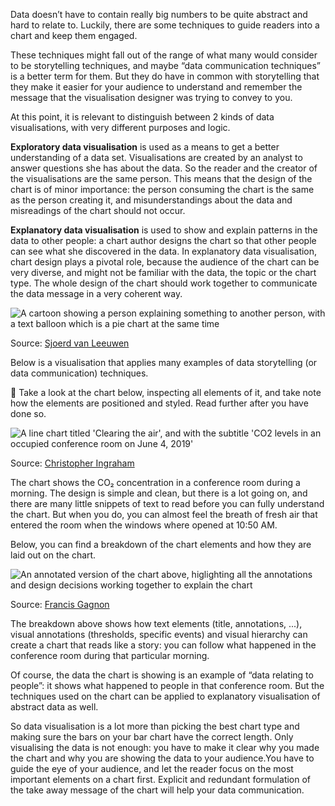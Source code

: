 Data doesn’t have to contain really big numbers to be quite abstract and hard to relate to. Luckily, there are some techniques to guide readers into a chart and keep them engaged.

These techniques might fall out of the range of what many would consider to be storytelling techniques, and maybe “data communication techniques” is a better term for them. But they do have in common with storytelling that they make it easier for your audience to understand and remember the message that the visualisation designer was trying to convey to you.

At this point, it is relevant to distinguish between 2 kinds of data visualisations, with very different purposes and logic.

**Exploratory data visualisation** is used as a means to get a better understanding of a data set. Visualisations are created by an analyst to answer questions she has about the data. So the reader and the creator of the visualisations are the same person. This means that the design of the chart is of minor importance: the person consuming the chart is the same as the person creating it, and misunderstandings about the data and misreadings of the chart should not occur.

**Explanatory data visualisation** is used to show and explain patterns in the data to other people: a chart author designs the chart so that other people can see what she discovered in the data. In explanatory data visualisation, chart design plays a pivotal role, because the audience of the chart can be very diverse, and might not be familiar with the data, the topic or the chart type. The whole design of the chart should work together to communicate the data message in a very coherent way.

![A cartoon showing a person explaining something to another person, with a text balloon which is a pie chart at the same time](Can%20a%20chart%20tell%20a%20story%20942e60e2613a4b43af485e6fa3dbb23c/chartoon-explanatory.jpg)

Source: [Sjoerd van Leeuwen](https://sjoerdvanleeuwen.com/)

Below is a visualisation that applies many examples of data storytelling (or data communication) techniques.

<aside>
🔎 Take a look at the chart below, inspecting all elements of it, and take note how the elements are positioned and styled. Read further after you have done so.

</aside>

![A line chart titled 'Clearing the air', and with the subtitle 'CO2 levels in an occupied conference room on June 4, 2019'](Can%20a%20chart%20tell%20a%20story%20942e60e2613a4b43af485e6fa3dbb23c/ingraham-co2-levels.jpg)

Source: [Christopher Ingraham](https://twitter.com/_cingraham/status/1136626313375039494)

The chart shows the CO₂ concentration in a conference room during a morning. The design is simple and clean, but there is a lot going on, and there are many little snippets of text to read before you can fully understand the chart. But when you do, you can almost feel the breath of fresh air that entered the room when the windows where opened at 10:50 AM.

Below, you can find a breakdown of the chart elements and how they are laid out on the chart.

![An annotated version of the chart above, higlighting all the annotations and design decisions working together to explain the chart](Can%20a%20chart%20tell%20a%20story%20942e60e2613a4b43af485e6fa3dbb23c/voila-ingraham-co2-breakdown.jpg)

Source: [Francis Gagnon](https://twitter.com/chezVoila/status/1136631524919513088)

The breakdown above shows how text elements (title, annotations, ...), visual annotations (thresholds, specific events) and visual hierarchy can create a chart that reads like a story: you can follow what happened in the conference room during that particular morning.

Of course, the data the chart is showing is an example of “data relating to people”:  it shows what happened to people in that conference room. But the techniques used on the chart can be applied to explanatory visualisation of abstract data as well.

So data visualisation is a lot more than picking the best chart type and making sure the bars on your bar chart have the correct length. Only visualising the data is not enough: you have to make it clear why you made the chart and why you are showing the data to your audience.You have to guide the eye of your audience, and let the reader focus on the most important elements on a chart first. Explicit and redundant formulation of the take away message of the chart will help your data communication.